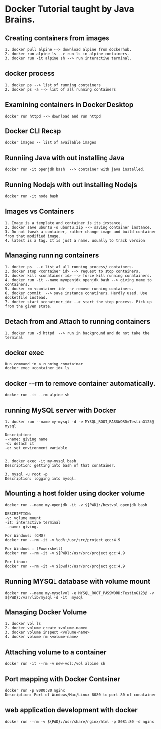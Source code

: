 # Docker Tutorial taught by Java Brains.

## Creating containers from images
``` 
1. docker pull alpine --> download alpine from dockerhub.
2. docker run alpine ls --> run ls in alpine containers.
3. docker run -it alpine sh --> run interactive terminal.

```

## docker process
```
1. docker ps --> list of running containers
2. docker ps -a --> list of all running containers
```

## Examining containers in Docker Desktop
```
docker run httpd --> download and run httpd
```

## Docker CLI Recap
```
docker images -- list of available images
```

## Runniing Java with out installing Java
```
docker run -it openjdk bash  --> container with java installed.
```

## Running Nodejs with out installing Nodejs
```
docker run -it node bash
```


## Images vs Containers
```
1. Image is a template and container is its instance.
2. docker save ubuntu -o ubuntu.zip --> saving container instance.
3. Do not tweak a container, rather change image and build container from that modified image.
4. latest is a tag. It is just a name. usually to track version
```

## Managing running containers
```
1. docker ps  --> list af all running process/ containers.
2. docker stop <container id> --> request to stop containers.
3. docker kill <conatainer id> --> force kill running conatainers.
4. docker run -it --name myopenjdk openjdk bash --> giving name to containers.
5. docker rm <container id> --> remove running containers.
6. docker commit  --> save instance conatiners. Herdly used. Use docketfile instead.
7. docker start <conatiner_id> --> start the stop process. Pick up from the given state.
```

## Detach from and Attach to running containers
```
1. docker run -d httpd  --> run in background and do not take the terminal 
```

## docker exec
```
Run command in a running conatainer
docker exec <container id> ls
```

## docker --rm to remove container automatically.
```
docker run -it --rm alpine sh
```


## running MySQL server with Docker
```
1. docker run --name my-mysql -d -e MYSQL_ROOT_PASSWORD=TestinG123@ mysql

Description:
--name: giving name
-d: detach it
-e: set environment variable


2. docker exec -it my-mysql bash
Description: getting into bash of that conatainer.

3. mysql -u root -p 
Description: logging into mysql.

```

## Mounting a host folder using docker volume
```
docker run --name my-openjdk -it -v ${PWD}:/hostvol openjdk bash

DESCRIPTION:
-v: volume mount
-it: interactive terminal
--name: giving. 

For Windows: (CMD)
docker run --rm -it -v %cd%:/usr/src/project gcc:4.9

For Windows : (Powershell)
docker run --rm -it -v ${PWD}:/usr/src/project gcc:4.9

For Linux: 
docker run --rm -it -v $(pwd):/usr/src/project gcc:4.9

```

## Running MYSQL database with volume mount
```
docker run --name my-mysqlvol -e MYSQL_ROOT_PASSWORD:TestinG123@ -v ${PWD}:/var/lib/mysql -d -it  mysql
```


## Managing Docker Volume
```
1. docker vol ls
2. docker volume create <volume-name>
3. docker volume inspect <volume-name>
4. docker volume rm <volume-name>
```

## Attaching volume to a container
```
docker run -it --rm -v new-vol:/vol alpine sh
```


## Port mapping with Docker Container
```
docker run -p 8080:80 nginx
Description: Port of Windows/Mac/Linux 8080 to port 80 of conatainer
```

## web application development with docker
```
docker run --rm -v ${PWD}:/usr/share/nginx/html -p 8081:80 -d nginx
```